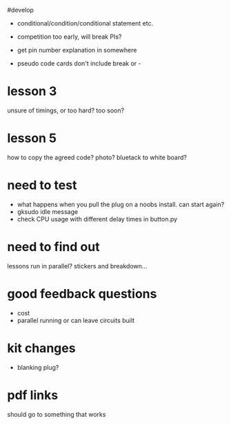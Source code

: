 #develop

* conditional/condition/conditional statement etc.

* competition too early, will break PIs?

* get pin number explanation in somewhere

* pseudo code cards don't include break or -

# lesson 3

unsure of timings, or too hard? too soon?

# lesson 5

how to copy the agreed code? photo? bluetack to white board?

# need to test

* what happens when you pull the plug on a noobs install. can start again?
* gksudo idle message
* check CPU usage with different delay times in button.py

# need to find out

lessons run in parallel? stickers and breakdown...

# good feedback questions

* cost
* parallel running or can leave circuits built

# kit changes

* blanking plug?

# pdf links

should go to something that works
